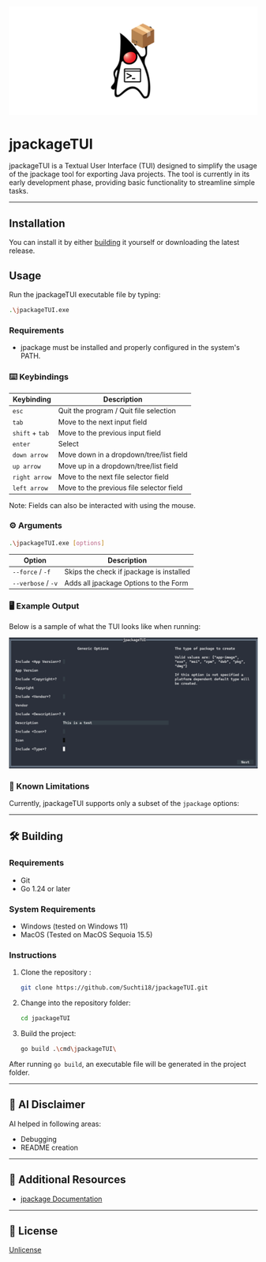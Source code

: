 <div align="center">

[![jpackageTUI](./.github/banner.svg)](#jpackageTUI)

</div>

# jpackageTUI

jpackageTUI is a Textual User Interface (TUI) designed to simplify the usage of the jpackage tool for
exporting Java projects. The tool is currently in its early development phase, providing basic
functionality to streamline simple tasks.

---


## Installation
You can install it by either [building](#building) it yourself or downloading the latest release.

## Usage

Run the jpackageTUI executable file by typing:
```bash
.\jpackageTUI.exe
```

### Requirements

* jpackage must be installed and properly configured in the system's PATH.

### ⌨️ Keybindings

| Keybinding      | Description                              |
|-----------------|------------------------------------------|
| `esc`           | Quit the program / Quit file selection   |
| `tab`           | Move to the next input field             |
| `shift` + `tab` | Move to the previous input field         |
| `enter`         | Select                                   |
| `down arrow`    | Move down in a dropdown/tree/list field  |
| `up arrow`      | Move up in a dropdown/tree/list field    |
| `right arrow`   | Move to the next file selector field     |
| `left arrow`    | Move to the previous file selector field |

Note: Fields can also be interacted with using the mouse.

### ⚙️ Arguments

```bash
.\jpackageTUI.exe [options]
```

| Option             | Description                              |
|--------------------|------------------------------------------|
| `--force` / `-f`   | Skips the check if jpackage is installed |
| `--verbose` / `-v` | Adds all jpackage Options to the  Form   |

### 🖥️ Example Output

Below is a sample of what the TUI looks like when running:

[![jpackageTUI Screenshot](./.github/sample.png)](#Installation)

### 🚧 Known Limitations

Currently, jpackageTUI supports only a subset of the `jpackage` options:

---

## 🛠️ Building

### Requirements

* Git
* Go 1.24 or later

### System Requirements

* Windows (tested on Windows 11)
* MacOS (Tested on MacOS Sequoia 15.5)

### Instructions

1. Clone the repository :
    ```bash
    git clone https://github.com/Suchti18/jpackageTUI.git
    ```
2. Change into the repository folder:
    ```bash
    cd jpackageTUI
    ```
3. Build the project:
    ```bash
    go build .\cmd\jpackageTUI\
    ```
   
After running `go build`, an executable file will be generated in the project folder.

---

## 🤖 AI Disclaimer

AI helped in following areas:
* Debugging
* README creation

---

## 🔗 Additional Resources
- [jpackage Documentation](https://docs.oracle.com/en/java/javase/17/docs/specs/man/jpackage.html)

---

## 📜 License

[Unlicense](https://unlicense.org)